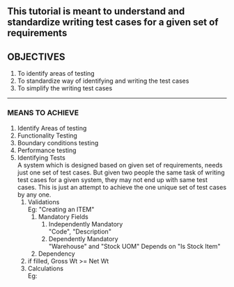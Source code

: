 This tutorial is meant to understand and standardize writing test cases for a given set of requirements
---
## OBJECTIVES
1. To identify areas of testing
1. To standardize way of identifying and writing the test cases
1. To simplify the writing test cases

---
### MEANS TO ACHIEVE
1. Identify Areas of testing
  1. Functionality Testing
  1. Boundary conditions testing
  1. Performance testing
1. Identifying Tests  
   A system which is designed based on given set of requirements, needs just one set of test cases.
   But given two people the same task of writing test cases for a given system, they may not end up with same test cases. This is just an attempt to achieve the one unique set of test cases by any one.
   1. Validations  
      Eg: "Creating an ITEM"
      1. Mandatory Fields
         1. Independently Mandatory  
           "Code", "Description"
         1. Dependently Mandatory  
           "Warehouse" and "Stock UOM" Depends on "Is Stock Item"
      1. Dependency  
	 1. if filled, Gross Wt >= Net Wt
   1. Calculations  
      Eg: 